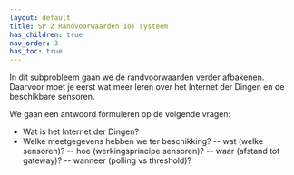 ```yaml
---
layout: default
title: SP 2 Randvoorwaarden IoT systeem
has_children: true
nav_order: 3
has_toc: true
---
```


In dit subprobleem gaan we de randvoorwaarden verder afbakenen. 
Daarvoor moet je eerst wat meer leren over het Internet der Dingen en de beschikbare sensoren.

We gaan een antwoord formuleren op de volgende vragen:
- Wat is het Internet der Dingen? 
- Welke meetgegevens hebben we ter beschikking?
-- wat (welke sensoren)? 
-- hoe (werkingsprincipe sensoren)?
-- waar (afstand tot gateway)? 
-- wanneer (polling vs threshold)?
